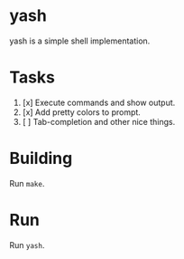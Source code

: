 # yash

yash is a simple shell implementation.

# Tasks
1. [x] Execute commands and show output.
2. [x] Add pretty colors to prompt.
3. [ ] Tab-completion and other nice things.

# Building
Run `make`.

# Run
Run `yash`.
